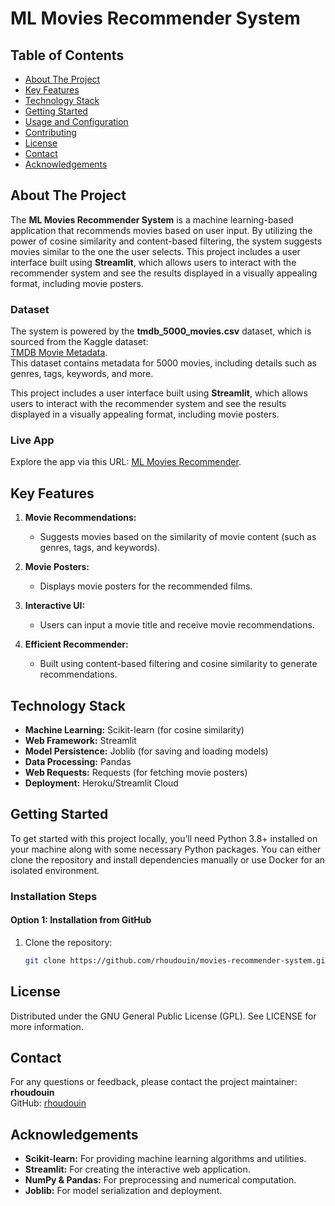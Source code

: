 # ML Movies Recommender System

## Table of Contents
- [About The Project](#about-the-project)
- [Key Features](#key-features)
- [Technology Stack](#technology-stack)
- [Getting Started](#getting-started)
- [Usage and Configuration](#usage-and-configuration)
- [Contributing](#contributing)
- [License](#license)
- [Contact](#contact)
- [Acknowledgements](#acknowledgements)

## About The Project

The **ML Movies Recommender System** is a machine learning-based application that recommends movies based on user input. By utilizing the power of cosine similarity and content-based filtering, the system suggests movies similar to the one the user selects. This project includes a user interface built using **Streamlit**, which allows users to interact with the recommender system and see the results displayed in a visually appealing format, including movie posters.

### Dataset

The system is powered by the **tmdb_5000_movies.csv** dataset, which is sourced from the Kaggle dataset:  
[TMDB Movie Metadata](https://www.kaggle.com/datasets/tmdb/tmdb-movie-metadata?select=tmdb_5000_movies.csv).  
This dataset contains metadata for 5000 movies, including details such as genres, tags, keywords, and more.

This project includes a user interface built using **Streamlit**, which allows users to interact with the recommender system and see the results displayed in a visually appealing format, including movie posters.

### Live App
Explore the app via this URL: [ML Movies Recommender](https://ricky-ml-movies-recommender.streamlit.app/).

## Key Features

1. **Movie Recommendations:**
   - Suggests movies based on the similarity of movie content (such as genres, tags, and keywords).

2. **Movie Posters:**
   - Displays movie posters for the recommended films.

3. **Interactive UI:**
   - Users can input a movie title and receive movie recommendations.

4. **Efficient Recommender:**
   - Built using content-based filtering and cosine similarity to generate recommendations.

## Technology Stack

- **Machine Learning:** Scikit-learn (for cosine similarity)
- **Web Framework:** Streamlit
- **Model Persistence:** Joblib (for saving and loading models)
- **Data Processing:** Pandas
- **Web Requests:** Requests (for fetching movie posters)
- **Deployment:** Heroku/Streamlit Cloud

## Getting Started

To get started with this project locally, you’ll need Python 3.8+ installed on your machine along with some necessary Python packages. You can either clone the repository and install dependencies manually or use Docker for an isolated environment.

### Installation Steps

#### Option 1: Installation from GitHub

1. Clone the repository:
   ```bash
   git clone https://github.com/rhoudouin/movies-recommender-system.git

## License

Distributed under the GNU General Public License (GPL). See LICENSE for more information.

## Contact

For any questions or feedback, please contact the project maintainer: **rhoudouin**  
GitHub: [rhoudouin](https://github.com/rhoudouin)

## Acknowledgements

- **Scikit-learn:** For providing machine learning algorithms and utilities.
- **Streamlit:** For creating the interactive web application.
- **NumPy & Pandas:** For preprocessing and numerical computation.
- **Joblib:** For model serialization and deployment.





